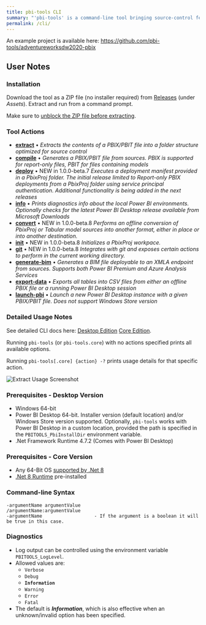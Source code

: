 ```yaml
---
title: pbi-tools CLI
summary: "'pbi-tools' is a command-line tool bringing source-control features to Power BI. It works alongside Power BI Desktop and enables mature enterprise workflows for Power BI projects."
permalink: /cli/
---
```

An example project is available here: <https://github.com/pbi-tools/adventureworksdw2020-pbix>

## User Notes

### Installation

Download the tool as a ZIP file (no installer required) from [Releases](https://github.com/pbi-tools/pbi-tools/releases/latest) (under _Assets_). Extract and run from a command prompt.

Make sure to [unblock the ZIP file before extracting](https://singularlabs.com/tips/how-to-unblock-a-zip-file-on-windows-10/).

### Tool Actions

* **[extract](./usage.md#extract)** • _Extracts the contents of a PBIX/PBIT file into a folder structure optimized for source control_
* **[compile](./usage.md#compile)** • _Generates a PBIX/PBIT file from sources. PBIX is supported for report-only files, PBIT for files containing models_
* **[deploy](./usage.md#deploy)** • <span class="label label-primary">NEW in 1.0.0-beta.7</span> _Executes a deployment manifest provided in a PbixProj folder. The initial release limited to Report-only PBIX deployments from a PbixProj folder using service principal authentication. Additional functionality is being added in the next releases_
* **[info](./usage.md#info)** • _Prints diagnostics info about the local Power BI environments. Optionally checks for the latest Power BI Desktop release available from Microsoft Downloads_
* **[convert](./usage.md#convert)** • <span class="label label-primary">NEW in 1.0.0-beta.8</span> _Performs an offline conversion of PbixProj or Tabular model sources into another format, either in place or into another destination._
* **[init](./usage.md#init)** • <span class="label label-primary">NEW in 1.0.0-beta.8</span> _Initializes a PbixProj workpace._
* **[git](./usage.md#git)** • <span class="label label-primary">NEW in 1.0.0-beta.8</span> _Integrates with git and exposes certain actions to perform in the current working directory._
* **[generate-bim](./usage.md#generate-bim)** • _Generates a BIM file deployable to an XMLA endpoint from sources. Supports both Power BI Premium and Azure Analysis Services_
* **[export-data](./usage.md#export-data)** • _Exports all tables into CSV files from either an offline PBIX file or a running Power BI Desktop session_
* **[launch-pbi](./usage.md#launch-pbi)** • _Launch a new Power BI Desktop instance with a given PBIX/PBIT file. Does not support Windows Store version_

### Detailed Usage Notes

See detailed CLI docs here: [Desktop Edition](./usage.md) [Core Edition](./usage-core.md).

Running `pbi-tools` (or `pbi-tools.core`) with no actions specified prints all available options.

Running `pbi-tools[.core] {action} -?` prints usage details for that specific action.

![Extract Usage Screenshot](/images/pbi-tools--extract-usage-screenshot.png)

### Prerequisites - Desktop Version

* Windows 64-bit
* Power BI Desktop 64-bit. Installer version (default location) and/or Windows Store version supported. Optionally, `pbi-tools` works with Power BI Desktop in a custom location, provided the path is specified in the `PBITOOLS_PbiInstallDir` environment variable.
* .Net Framework Runtime 4.7.2 (Comes with Power BI Desktop)

### Prerequisites - Core Version

* Any 64-Bit OS [supported by .Net 8](https://github.com/dotnet/core/blob/main/release-notes/8.0/supported-os.md)
* [.Net 8 Runtime](https://dotnet.microsoft.com/download/dotnet/8.0/runtime) pre-installed

### Command-line Syntax

    -argumentName argumentValue
    /argumentName:argumentValue
    -argumentName                   - If the argument is a boolean it will be true in this case.

### Diagnostics

* Log output can be controlled using the environment variable `PBITOOLS_LogLevel`.
* Allowed values are:
  * `Verbose`
  * `Debug`
  * **`Information`**
  * `Warning`
  * `Error`
  * `Fatal`
* The default is ***Information***, which is also effective when an unknown/invalid option has been specified.
